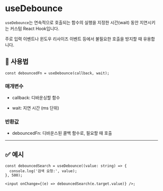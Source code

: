 # useDebounce

`useDebounce`는 연속적으로 호출되는 함수의 실행을 지정한 시간(wait) 동안 지연시키는 커스텀 React Hook입니다.

주로 입력 이벤트나 윈도우 리사이즈 이벤트 등에서 불필요한 호출을 방지할 때 유용합니다.

## 🔗 사용법

```tsx
const debouncedFn = useDebounce(callback, wait);
```

### 매개변수

- callback: 디바운싱할 함수

- wait: 지연 시간 (ms 단위)

### 반환값

- debouncedFn: 디바운스된 콜백 함수로, 필요할 때 호출

---

## ✅ 예시

```tsx
const debouncedSearch = useDebounce((value: string) => {
  console.log('검색 요청:', value);
}, 500);

<input onChange={(e) => debouncedSearch(e.target.value)} />;
```
